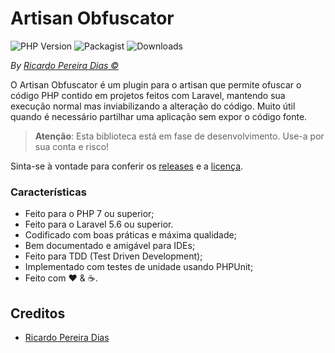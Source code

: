 # Artisan Obfuscator

![PHP Version](https://img.shields.io/packagist/php-v/plexi/artisan-obfuscator.svg)
![Packagist](https://img.shields.io/packagist/v/plexi/artisan-obfuscator.svg)
![Downloads](https://img.shields.io/packagist/dm/plexi/artisan-obfuscator.svg)

*By [Ricardo Pereira Dias &copy;](https://rpdesignerfly.github.io)*

O Artisan Obfuscator é um plugin para o artisan que permite ofuscar o código PHP contido em projetos feitos com Laravel, mantendo sua execução normal mas inviabilizando a alteração do código. Muito útil quando é necessário partilhar uma aplicação sem expor o código fonte.

> **Atenção**:
> Esta biblioteca está em fase de desenvolvimento. Use-a por sua conta e risco!

Sinta-se à vontade para conferir os [releases](https://github.com/rpdesignerfly/artisan-obfuscator/releases) e a [licença](license.md).

### Características

  * Feito para o PHP 7 ou superior; 
  * Feito para o Laravel 5.6 ou superior.
  * Codificado com boas práticas e máxima qualidade;
  * Bem documentado e amigável para IDEs;
  * Feito para TDD (Test Driven Development);
  * Implementado com testes de unidade usando PHPUnit;
  * Feito com :heart: &amp; :coffee:.

## Creditos

- [Ricardo Pereira Dias](https://rpdesignerfly.github.io)
